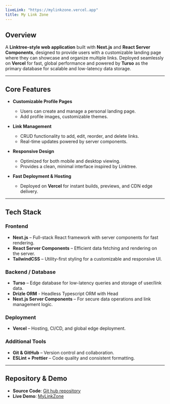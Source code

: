 ```yaml
---
liveLink: "https://mylinkzone.vercel.app"
title: My Link Zone
---
```


## Overview

A **Linktree-style web application** built with **Next.js** and **React Server Components**, designed to provide users with a customizable landing page where they can showcase and organize multiple links. Deployed seamlessly on **Vercel** for fast, global performance and powered by **Turso** as the primary database for scalable and low-latency data storage.

---

## Core Features

- **Customizable Profile Pages**
  - Users can create and manage a personal landing page.
  - Add profile images, customizable themes.

- **Link Management**
  - CRUD functionality to add, edit, reorder, and delete links.
  - Real-time updates powered by server components.

- **Responsive Design**
  - Optimized for both mobile and desktop viewing.
  - Provides a clean, minimal interface inspired by Linktree.

- **Fast Deployment & Hosting**
  - Deployed on **Vercel** for instant builds, previews, and CDN edge delivery.

---

## Tech Stack

### Frontend

- **Next.js** – Full-stack React framework with server components for fast rendering.
- **React Server Components** – Efficient data fetching and rendering on the server.
- **TailwindCSS** – Utility-first styling for a customizable and responsive UI.

### Backend / Database

- **Turso** – Edge database for low-latency queries and storage of user/link data.
- **Drizle ORM** - Headless Typescript ORM with Head
- **Next.js Server Components** – For secure data operations and link management logic.

### Deployment

- **Vercel** – Hosting, CI/CD, and global edge deployment.

### Additional Tools

- **Git & GitHub** – Version control and collaboration.
- **ESLint + Prettier** – Code quality and consistent formatting.

---

## Repository & Demo

- **Source Code**: [Git hub repository](https://github.com/impeterk/nextlinkzone)
- **Live Demo**: [MyLinkZone](https://mylinkzone.vercel.app)
